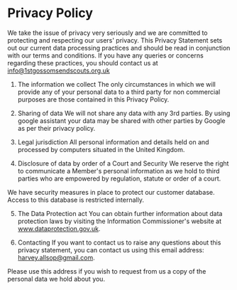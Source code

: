 # Privacy Policy
We take the issue of privacy very seriously and we are committed to protecting and respecting our users' privacy. This Privacy Statement sets out our current data processing practices and should be read in conjunction with our terms and conditions. If you have any queries or concerns regarding these practices, you should contact us at info@1stgossomsendscouts.org.uk

1. The information we collect
The only circumstances in which we will provide any of your personal data to a third party for non commercial purposes are those contained in this Privacy Policy.

2. Sharing of data
We will not share any data with any 3rd parties. By using google assistant your data may be shared with other parties by Google as per their privacy policy.

3. Legal jurisdiction
All personal information and details held on and processed by computers situated in the United Kingdom.

4. Disclosure of data by order of a Court and Security
We reserve the right to communicate a Member's personal information as we hold to third parties who are empowered by regulation, statute or order of a court.

We have security measures in place to protect our customer database. Access to this database is restricted internally.

5. The Data Protection act
You can obtain further information about data protection laws by visiting the Information Commissioner's website at www.dataprotection.gov.uk.

9. Contacting
If you want to contact us to raise any questions about this privacy statement, you can contact us using this email address: harvey.allsop@gmail.com.

Please use this address if you wish to request from us a copy of the personal data we hold about you.
